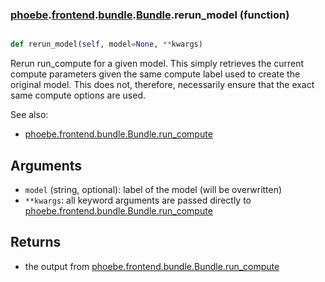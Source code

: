 ### [phoebe](phoebe.md).[frontend](phoebe.frontend.md).[bundle](phoebe.frontend.bundle.md).[Bundle](phoebe.frontend.bundle.Bundle.md).rerun_model (function)


```py

def rerun_model(self, model=None, **kwargs)

```



Rerun run_compute for a given model.  This simply retrieves the current
compute parameters given the same compute label used to create the original
model.  This does not, therefore, necessarily ensure that the exact
same compute options are used.

See also:
* [phoebe.frontend.bundle.Bundle.run_compute](phoebe.frontend.bundle.Bundle.run_compute.md)

Arguments
------------
* `model` (string, optional): label of the model (will be overwritten)
* `**kwargs`: all keyword arguments are passed directly to
    [phoebe.frontend.bundle.Bundle.run_compute](phoebe.frontend.bundle.Bundle.run_compute.md)

Returns
------------
* the output from [phoebe.frontend.bundle.Bundle.run_compute](phoebe.frontend.bundle.Bundle.run_compute.md)


